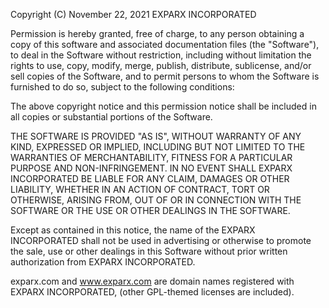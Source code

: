 Copyright (C) November 22, 2021 EXPARX INCORPORATED

Permission is hereby  granted,  free of  charge,  to  any person 
obtaining a copy of this software and  associated  documentation 
files  (the  "Software"),  to  deal  in   the  Software  without 
restriction, including  without  limitation the rights  to  use, 
copy,  modify, merge,  publish,  distribute,  sublicense, and/or 
sell copies of the Software, and to permit persons  to  whom the 
Software  is  furnished to  do  so,  subject  to  the  following
conditions:

The above copyright notice and this permission  notice  shall be 
included in all copies or substantial portions of  the Software.

THE SOFTWARE IS PROVIDED "AS IS", WITHOUT  WARRANTY OF ANY KIND, 
EXPRESSED   OR   IMPLIED,  INCLUDING  BUT  NOT  LIMITED  TO  THE 
WARRANTIES OF  MERCHANTABILITY, FITNESS FOR A PARTICULAR PURPOSE 
AND NON-INFRINGEMENT. IN  NO  EVENT  SHALL  EXPARX  INCORPORATED
BE LIABLE FOR ANY CLAIM, DAMAGES OR OTHER LIABILITY,  WHETHER IN 
AN ACTION OF CONTRACT, TORT OR OTHERWISE, ARISING  FROM, OUT  OF 
OR IN CONNECTION WITH THE SOFTWARE OR THE USE OR  OTHER DEALINGS 
IN THE SOFTWARE.

Except as  contained  in this  notice, the  name of  the  EXPARX 
INCORPORATED shall not  be used in  advertising or otherwise  to 
promote the sale, use or other dealings in this Software without 
prior written authorization from EXPARX INCORPORATED.

exparx.com and www.exparx.com  are domain names  registered with 
EXPARX INCORPORATED, (other GPL-themed licenses are included).
